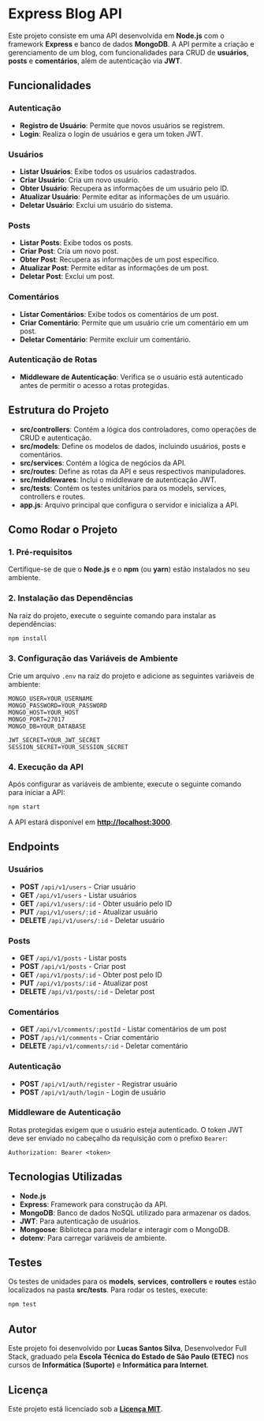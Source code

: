 # Express Blog API

Este projeto consiste em uma API desenvolvida em **Node.js** com o framework **Express** e banco de dados **MongoDB**. A API permite a criação e gerenciamento de um blog, com funcionalidades para CRUD de **usuários**, **posts** e **comentários**, além de autenticação via **JWT**.

## Funcionalidades

### Autenticação

- **Registro de Usuário**: Permite que novos usuários se registrem.
- **Login**: Realiza o login de usuários e gera um token JWT.

### Usuários

- **Listar Usuários**: Exibe todos os usuários cadastrados.
- **Criar Usuário**: Cria um novo usuário.
- **Obter Usuário**: Recupera as informações de um usuário pelo ID.
- **Atualizar Usuário**: Permite editar as informações de um usuário.
- **Deletar Usuário**: Exclui um usuário do sistema.

### Posts

- **Listar Posts**: Exibe todos os posts.
- **Criar Post**: Cria um novo post.
- **Obter Post**: Recupera as informações de um post específico.
- **Atualizar Post**: Permite editar as informações de um post.
- **Deletar Post**: Exclui um post.

### Comentários

- **Listar Comentários**: Exibe todos os comentários de um post.
- **Criar Comentário**: Permite que um usuário crie um comentário em um post.
- **Deletar Comentário**: Permite excluir um comentário.

### Autenticação de Rotas

- **Middleware de Autenticação**: Verifica se o usuário está autenticado antes de permitir o acesso a rotas protegidas.

## Estrutura do Projeto

- **src/controllers**: Contém a lógica dos controladores, como operações de CRUD e autenticação.
- **src/models**: Define os modelos de dados, incluindo usuários, posts e comentários.
- **src/services**: Contém a lógica de negócios da API.
- **src/routes**: Define as rotas da API e seus respectivos manipuladores.
- **src/middlewares**: Inclui o middleware de autenticação JWT.
- **src/tests**: Contém os testes unitários para os models, services, controllers e routes.
- **app.js**: Arquivo principal que configura o servidor e inicializa a API.

## Como Rodar o Projeto

### 1. Pré-requisitos

Certifique-se de que o **Node.js** e o **npm** (ou **yarn**) estão instalados no seu ambiente.

### 2. Instalação das Dependências

Na raiz do projeto, execute o seguinte comando para instalar as dependências:

```bash
npm install
```

### 3. Configuração das Variáveis de Ambiente

Crie um arquivo `.env` na raiz do projeto e adicione as seguintes variáveis de ambiente:

```env
MONGO_USER=YOUR_USERNAME
MONGO_PASSWORD=YOUR_PASSWORD
MONGO_HOST=YOUR_HOST
MONGO_PORT=27017
MONGO_DB=YOUR_DATABASE

JWT_SECRET=YOUR_JWT_SECRET
SESSION_SECRET=YOUR_SESSION_SECRET
```

### 4. Execução da API

Após configurar as variáveis de ambiente, execute o seguinte comando para iniciar a API:

```bash
npm start
```

A API estará disponível em **[http://localhost:3000](http://localhost:3000/)**.

## Endpoints

### Usuários

- **POST** `/api/v1/users` - Criar usuário
- **GET** `/api/v1/users` - Listar usuários
- **GET** `/api/v1/users/:id` - Obter usuário pelo ID
- **PUT** `/api/v1/users/:id` - Atualizar usuário
- **DELETE** `/api/v1/users/:id` - Deletar usuário

### Posts

- **GET** `/api/v1/posts` - Listar posts
- **POST** `/api/v1/posts` - Criar post
- **GET** `/api/v1/posts/:id` - Obter post pelo ID
- **PUT** `/api/v1/posts/:id` - Atualizar post
- **DELETE** `/api/v1/posts/:id` - Deletar post

### Comentários

- **GET** `/api/v1/comments/:postId` - Listar comentários de um post
- **POST** `/api/v1/comments` - Criar comentário
- **DELETE** `/api/v1/comments/:id` - Deletar comentário

### Autenticação

- **POST** `/api/v1/auth/register` - Registrar usuário
- **POST** `/api/v1/auth/login` - Login de usuário

### Middleware de Autenticação

Rotas protegidas exigem que o usuário esteja autenticado. O token JWT deve ser enviado no cabeçalho da requisição com o prefixo `Bearer`:

```http
Authorization: Bearer <token>
```

## Tecnologias Utilizadas

- **Node.js**
- **Express**: Framework para construção da API.
- **MongoDB**: Banco de dados NoSQL utilizado para armazenar os dados.
- **JWT**: Para autenticação de usuários.
- **Mongoose**: Biblioteca para modelar e interagir com o MongoDB.
- **dotenv**: Para carregar variáveis de ambiente.

## Testes

Os testes de unidades para os **models**, **services**, **controllers** e **routes** estão localizados na pasta **src/tests**. Para rodar os testes, execute:

```bash
npm test
```

## Autor

Este projeto foi desenvolvido por **Lucas Santos Silva**, Desenvolvedor Full Stack, graduado pela **Escola Técnica do Estado de São Paulo (ETEC)** nos cursos de **Informática (Suporte)** e **Informática para Internet**.

## Licença

Este projeto está licenciado sob a [**Licença MIT**](./LICENSE).